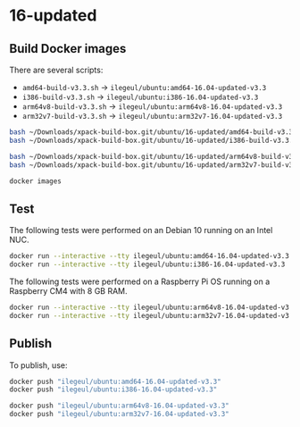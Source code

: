 
# 16-updated

## Build Docker images

There are several scripts:

- `amd64-build-v3.3.sh` -> `ilegeul/ubuntu:amd64-16.04-updated-v3.3`
- `i386-build-v3.3.sh` -> `ilegeul/ubuntu:i386-16.04-updated-v3.3`
- `arm64v8-build-v3.3.sh` -> `ilegeul/ubuntu:arm64v8-16.04-updated-v3.3`
- `arm32v7-build-v3.3.sh` -> `ilegeul/ubuntu:arm32v7-16.04-updated-v3.3`

```sh
bash ~/Downloads/xpack-build-box.git/ubuntu/16-updated/amd64-build-v3.3.sh
bash ~/Downloads/xpack-build-box.git/ubuntu/16-updated/i386-build-v3.3.sh

bash ~/Downloads/xpack-build-box.git/ubuntu/16-updated/arm64v8-build-v3.3.sh
bash ~/Downloads/xpack-build-box.git/ubuntu/16-updated/arm32v7-build-v3.3.sh

docker images
```

## Test

The following tests were performed on an Debian 10
running on an Intel NUC.

```sh
docker run --interactive --tty ilegeul/ubuntu:amd64-16.04-updated-v3.3
docker run --interactive --tty ilegeul/ubuntu:i386-16.04-updated-v3.3
```

The following tests were performed on a Raspberry Pi OS
running on a Raspberry CM4 with 8 GB RAM.

```sh
docker run --interactive --tty ilegeul/ubuntu:arm64v8-16.04-updated-v3.3
docker run --interactive --tty ilegeul/ubuntu:arm32v7-16.04-updated-v3.3
```

## Publish

To publish, use:

```sh
docker push "ilegeul/ubuntu:amd64-16.04-updated-v3.3"
docker push "ilegeul/ubuntu:i386-16.04-updated-v3.3"

docker push "ilegeul/ubuntu:arm64v8-16.04-updated-v3.3"
docker push "ilegeul/ubuntu:arm32v7-16.04-updated-v3.3"
```
